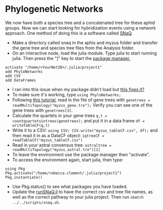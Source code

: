 # Phylogenetic Networks

We now have both a species tree and a concatenated tree for these aphid groups. Now we can start looking for hybridization events using a network approach. One method of doing this is a software called [SNaQ](http://crsl4.github.io/PhyloNetworks.jl/latest/man/inputdata/).
* Make a directory called snaq in the aphis and myzus folder and transfer the gene tree and species tree files from the Analysis folder.
*  On an interactive node, load the julia module. Type julia to start running julia. Then press the "]" key to start the [package manager.](https://researchcomputing.princeton.edu/support/knowledge-base/julia)
```
activate "/home/<YourNetID>/.julia/project1"
add PhyloNetworks
add CSV
add DataFrames
```
* I ran into this issue when my package didn't load but [this fixes it? ](https://discourse.julialang.org/t/help-with-registry-toml-missing/49304)
* To make sure it's working, type `using PhyloNetworks;`
* Following [this tutorial](http://crsl4.github.io/PhyloNetworks.jl/latest/man/inputdata/), read in the file of gene trees with `genetrees = readMultiTopology("myzus_gene.tre");` Verify you can see one of the gene trees with `genetrees[3]`.
* Calculate the quartets in your gene trees `q,t = countquartetsintrees(genetrees);` and put it in a data frame `df = writeTableCF(q,t)`
* Write it to a CSV: `using CSV; CSV.write("myzus_tableCF.csv", df);` and then read it in as a DataCF object: `iqtreeCF = readTableCF("myzus_tableCF.csv")`
* Read in your astral consensus tree: `astraltree = readMultiTopology("myzus_astral.tre")[1]`
* To leave the environment use the package manager then "activate". 
* To access the environment again, start julia, then type:
```
using Pkg
Pkg.activate("/home/rebecca.clement/.julia/project1")
Pkg.instantiate()
```
* Use Pkg.status() to see what packages you have loaded.
* Update the [runSNaQ.jl](scripts/runSNaQ.jl) to have the correct csv and tree file names, as well as the correct pathway to your julia project. Then run `sbatch ../../scripts/snaq.sh`.
